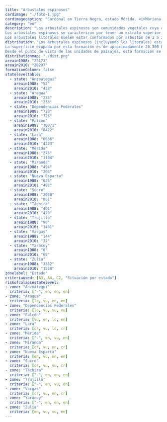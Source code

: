 ```yaml
---
title: "Arbustales espinosos"
cardimage: "./foto-1.jpg"
cardimagecaption: "Cardonal en Tierra Negra, estado Mérida. <i>Mariana Hernández-Montilla</i>"
category: "en"
description: "Los arbustales espinosos son comunidades vegetales cuya composición florística está conformada por cactáceas, arbustos y arbolitos bajos (usualmente <5 m de alto), la mayoría provistos con espinas (Huber & Alarcón 1988). A lo largo de su distribución en Venezuela, se encuentran en un gradiente que abarca desde áreas dominadas estrictamente por cactáceas que reciben el nombre de cardonal (Fotos 1 y 2), hasta otras donde predominan especies de leguminosas con espinas (e.g. Prosopis sp.) señaladas como espinar (Fotos 3 y 4). La condición más frecuente en estas comunidades vegetales es una mezcla de espinares y cardonales (Fotos 5 y 6), que pueden tener zonas con suelos relativamente desprovistos de vegetación (Fotos 1, 2 y 5). Un subtipo de esta formación vegetal son los arbustales litorales (Foto 3), que se diferencian principalmente por su ubicación en las zonas costeras y por la presencia de especies con mayor tolerancia a la concentración de sales y, en algunos casos, a una menor disponibilidad de agua. La composición de especies a lo largo de la distribución de los arbustales espinosos responde a la disponibilidad de agua, tipos de suelo y salinidad, entre otros aspectos ambientales. Esta formación se desarrolla en ambientes secos o muy secos con temperaturas anuales superiores a los 24°C (macrotérmicos) y generalmente con una pluviosidad anual inferior a los 600 mm, con algunas excepciones.<br><br>
Los arbustales espinosos se caracterizan por tener un estrato superior, cuyo dosel asciende hasta 3 y 6 m de altura y puede mostrar diferentes grados de apertura. Está constituido principalmente por mimosáceas, cesalpináceas y caparidáceas de los géneros Prosopis, Acacia, Cercidium y Capparis. Se observan cactáceas columnares emergentes, de los géneros Stenocereus, Subpilocereus y Pilosocereus, que alcanzan entre 6 y 8 m de altura. En el estrato intermedio, entre 0,5 y 2 m, destacan especies de los géneros Croton, Opuntia, Jatropha y Cnidoscolus. En el estrato inferior se encuentran plantas herbáceas de los géneros Lantana, Digitaria, Evolvulus, Sida, Sporobolus y cactáceas de los géneros Opuntia, Mammillaria y Melocactus (Soriano & Ruiz 2003, Fernández et al. 2007).<br><br>
Los arbustales litorales suelen estar conformados por arbustos de 1 a 2 m de altura en grupos densos, formando barreras contra el viento, evitando la erosión eólica de los suelos. En ellos predominan especies como el salcedo (Suriana maritima), con flores amarillas, el romerillo (Heliotropium gnaphalodes), de flores blancas, la garrapata de playa (Caesalpinia bonduc), de flores amarillas y una especie de cariaquito con flores violeta (Lantana involucrata), poco común en Venezuela. Las gramíneas presentes en el área sirven como fijadoras de las dunas de arena, en especial la saladilla (Sporobolus virginicus) y la grama (Paspalum vaginatum) [Steyermark 1994]. En las zonas más secas es posible encontrar varias especies de cactus, como la flor de baile (Epiphyllum hookeri), la trepadora pitahaya (Hylocereus lemairei) y el cardón de guanajo (Pilosocereus moritzianus), de tallo erecto ramificado que puede alcanzar 5 m de alto (Steyermark 1994)."
distribution: "Los arbustales espinosos (incluyendo los litorales) están distribuidos en la zona costera desde La Goajira hasta el golfo de Cariaco, en varias de las Dependencias Federales, en la cordillera de los Andes y en la altiplanicie de Barquisimeto, que incluye a Lara y Falcón (Figura 1). De acuerdo con Matteucci (1986), su distribución responde a diferentes causas dependiendo de su ubicación geográfica. En las costas orientadas en dirección este-oeste se asocia a la interacción entre la topografía y el aire fresco del mar Caribe, mientras que en los Andes y la zona de Barquisimeto y Falcón, se asocia más con su ubicación en la sombra de lluvia de las montañas. Se trata de una distribución fragmentada, en particular en la región fisiográfica de montañas.<br><br>
La superficie ocupada por esta formación es de aproximadamente 20.300 km<sup>2</sup> (Tabla 1), lo que representa 2% del territorio nacional. Los dos estados con mayor representación de arbustales espinosos son Falcón y Lara, en orden decreciente (Figura 1 y Tabla 1).<br><br>
Desde el punto de vista de las unidades de paisajes, esta formación se concentra en la subregión Sistema de colinas y tierras bajas Lara-Falcón (C1), en la región A, de costas e islas, así como en la subregión Depresión de Maracaibo (B1), la subregión Cordillera de Los Andes (D2) y en menor proporción, en dos sectores de las subregiones Cordillera de la Costa Central (D43) y Oriental (D51) [vid. supra, cap. I: Figura 9]."
distributionmap: "./dist.png"
areain1988: "25173"
areain2010: "20297"
formationColumn: false
stateleveltable:
  - state: "Anzoátegui"
    areain1988: "52"
    areain2010: "428"
  - state: "Aragua"
    areain1988: "275"
    areain2010: "233"
  - state: "Dependencias Federales"
    areain1988: "728"
    areain2010: "725"
  - state: "Falcón"
    areain1988: "10071"
    areain2010: "8422"
  - state: "Lara"
    areain1988: "6636"
    areain2010: "4223"
  - state: "Mérida"
    areain1988: "275"
    areain2010: "1164"
  - state: "Miranda"
    areain1988: "494"
    areain2010: "204"
  - state: "Nueva Esparta"
    areain1988: "625"
    areain2010: "492"
  - state: "Sucre"
    areain1988: "2030"
    areain2010: "861"
  - state: "Táchira"
    areain1988: "401"
    areain2010: "429"
  - state: "Trujillo"
    areain1988: "90"
    areain2010: "1461"
  - state: "Vargas"
    areain1988: "144"
    areain2010: "32"
  - state: "Yaracuy"
    areain1988: "0"
    areain2010: "65"
  - state: "Zulia"
    areain1988: "3352"
    areain2010: "1558"
zonelabel: "Estado"
criteriaused: [A3, A4, C2, "Situación por estado"]
riskofcolapsestatelevel:
- zone: "Anzoátegui"
  criteria: ["-", en, en, en]
- zone: "Aragua"
  criteria: [lc, vu, en, en]
- zone: "Dependencias Federales"
  criteria: [lc, vu, vu, vu]
- zone: "Falcón"
  criteria: [vu, en, lc, en]
- zone: "Lara"
  criteria: [cr, vu, lc, cr]
- zone: "Mérida"
  criteria: ["-", en, vu, en]
- zone: "Miranda"
  criteria: [cr, vu, en, cr]
- zone: "Nueva Esparta"
  criteria: [en, vu, en, en]
- zone: "Sucre"
  criteria: [cr, vu, vu, cr]
- zone: "Táchira"
  criteria: ["-", en, en, en]
- zone: "Trujillo"
  criteria: ["-", en, vu, en]
- zone: "Vargas"
  criteria: [cr, vu, en, cr]
- zone: "Yaracuy"
  criteria: ["-", en, en, en]
- zone: "Zulia"
  criteria: [en, vu, vu, en]
---
```

